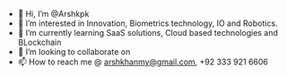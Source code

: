 - 👋 Hi, I’m @Arshkpk
- 👀 I’m interested in Innovation, Biometrics technology, IO and Robotics. 
- 🌱 I’m currently learning SaaS solutions, Cloud based technologies and BLockchain
- 💞️ I’m looking to collaborate on 
- 📫 How to reach me @ arshkhanmy@gmail.com, +92 333 921 6606

<!---
Arshkpk/Arshkpk is a ✨ special ✨ repository because its `README.md` (this file) appears on your GitHub profile.
You can click the Preview link to take a look at your changes.
--->
